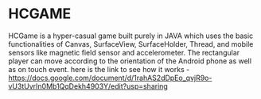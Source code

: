 # HCGAME
HCGame is a hyper-casual game built purely in JAVA which uses the basic functionalities of Canvas, SurfaceView, SurfaceHolder, Thread, and mobile sensors like magnetic field sensor and accelerometer. 
The rectangular player can move according to the orientation of the Android phone as well as on touch event.
here is the link to see how it works - https://docs.google.com/document/d/1rahAS2dDpEo_qvjR9o-vU3tUvrIn0Mb1QqDekh4903Y/edit?usp=sharing
